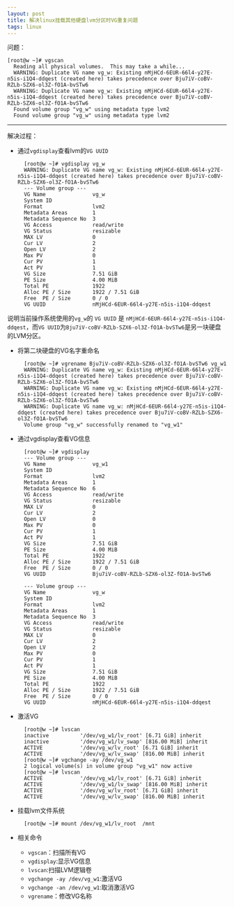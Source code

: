 ```yaml
---
layout: post
title: 解决linux挂载其他硬盘lvm分区时VG重复问题
tags: linux
---
```




问题：

    [root@w ~]# vgscan
      Reading all physical volumes.  This may take a while...
      WARNING: Duplicate VG name vg_w: Existing nMjHCd-6EUR-66l4-y27E-n5is-i1Q4-ddqest (created here) takes precedence over Bju7iV-coBV-RZLb-SZX6-ol3Z-fO1A-bvSTw6
      WARNING: Duplicate VG name vg_w: Existing nMjHCd-6EUR-66l4-y27E-n5is-i1Q4-ddqest (created here) takes precedence over Bju7iV-coBV-RZLb-SZX6-ol3Z-fO1A-bvSTw6
      Found volume group "vg_w" using metadata type lvm2
      Found volume group "vg_w" using metadata type lvm2


----- 

      
解决过程：

* 通过`vgdisplay`查看lvm的`VG UUID`

        [root@w ~]# vgdisplay vg_w
        WARNING: Duplicate VG name vg_w: Existing nMjHCd-6EUR-66l4-y27E-n5is-i1Q4-ddqest (created here) takes precedence over Bju7iV-coBV-RZLb-SZX6-ol3Z-fO1A-bvSTw6
        --- Volume group ---
        VG Name               vg_w
        System ID
        Format                lvm2
        Metadata Areas        1
        Metadata Sequence No  3
        VG Access             read/write
        VG Status             resizable
        MAX LV                0
        Cur LV                2
        Open LV               2
        Max PV                0
        Cur PV                1
        Act PV                1
        VG Size               7.51 GiB
        PE Size               4.00 MiB
        Total PE              1922
        Alloc PE / Size       1922 / 7.51 GiB
        Free  PE / Size       0 / 0
        VG UUID               nMjHCd-6EUR-66l4-y27E-n5is-i1Q4-ddqest

说明当前操作系统使用的`vg_w`的 `VG UUID` 是 `nMjHCd-6EUR-66l4-y27E-n5is-i1Q4-ddqest`，而`VG UUID`为`Bju7iV-coBV-RZLb-SZX6-ol3Z-fO1A-bvSTw6`是另一块硬盘的LVM分区。

* 将第二块硬盘的VG名字重命名

        [root@w ~]# vgrename Bju7iV-coBV-RZLb-SZX6-ol3Z-fO1A-bvSTw6 vg_w1
        WARNING: Duplicate VG name vg_w: Existing nMjHCd-6EUR-66l4-y27E-n5is-i1Q4-ddqest (created here) takes precedence over Bju7iV-coBV-RZLb-SZX6-ol3Z-fO1A-bvSTw6
        WARNING: Duplicate VG name vg_w: Existing nMjHCd-6EUR-66l4-y27E-n5is-i1Q4-ddqest (created here) takes precedence over Bju7iV-coBV-RZLb-SZX6-ol3Z-fO1A-bvSTw6
        WARNING: Duplicate VG name vg_w: nMjHCd-6EUR-66l4-y27E-n5is-i1Q4-ddqest (created here) takes precedence over Bju7iV-coBV-RZLb-SZX6-ol3Z-fO1A-bvSTw6
        Volume group "vg_w" successfully renamed to "vg_w1"

* 通过vgdisplay查看VG信息

        [root@w ~]# vgdisplay
        --- Volume group ---
        VG Name               vg_w1
        System ID
        Format                lvm2
        Metadata Areas        1
        Metadata Sequence No  6
        VG Access             read/write
        VG Status             resizable
        MAX LV                0
        Cur LV                2
        Open LV               0
        Max PV                0
        Cur PV                1
        Act PV                1
        VG Size               7.51 GiB
        PE Size               4.00 MiB
        Total PE              1922
        Alloc PE / Size       1922 / 7.51 GiB
        Free  PE / Size       0 / 0
        VG UUID               Bju7iV-coBV-RZLb-SZX6-ol3Z-fO1A-bvSTw6
        
        --- Volume group ---
        VG Name               vg_w
        System ID
        Format                lvm2
        Metadata Areas        1
        Metadata Sequence No  3
        VG Access             read/write
        VG Status             resizable
        MAX LV                0
        Cur LV                2
        Open LV               2
        Max PV                0
        Cur PV                1
        Act PV                1
        VG Size               7.51 GiB
        PE Size               4.00 MiB
        Total PE              1922
        Alloc PE / Size       1922 / 7.51 GiB
        Free  PE / Size       0 / 0
        VG UUID               nMjHCd-6EUR-66l4-y27E-n5is-i1Q4-ddqest

* 激活VG
    
        [root@w ~]# lvscan
        inactive          '/dev/vg_w1/lv_root' [6.71 GiB] inherit
        inactive          '/dev/vg_w1/lv_swap' [816.00 MiB] inherit
        ACTIVE            '/dev/vg_w/lv_root' [6.71 GiB] inherit
        ACTIVE            '/dev/vg_w/lv_swap' [816.00 MiB] inherit
        [root@w ~]# vgchange -ay /dev/vg_w1
        2 logical volume(s) in volume group "vg_w1" now active
        [root@w ~]# lvscan
        ACTIVE            '/dev/vg_w1/lv_root' [6.71 GiB] inherit
        ACTIVE            '/dev/vg_w1/lv_swap' [816.00 MiB] inherit
        ACTIVE            '/dev/vg_w/lv_root' [6.71 GiB] inherit
        ACTIVE            '/dev/vg_w/lv_swap' [816.00 MiB] inherit

* 挂载lvm文件系统

        [root@w ~]# mount /dev/vg_w1/lv_root  /mnt

* 相关命令
    * `vgscan`：扫描所有VG
    * `vgdisplay`:显示VG信息
    * `lvscan`:扫描LVM逻辑卷
    * `vgchange -ay /dev/vg_w1`:激活VG
    * `vgchange -an /dev/vg_w1`:取消激活VG
    * `vgrename`：修改VG名称
